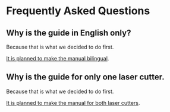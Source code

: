 # Frequently Asked Questions

## Why is the guide in English only?

Because that is what we decided to do first.

[It is planned to make the manual bilingual](https://github.com/uppsala-makerspace/laser_cutter_guide/issues/1).

## Why is the guide for only one laser cutter.

Because that is what we decided to do first.

[It is planned to make the manual for both laser cutters](https://github.com/uppsala-makerspace/laser_cutter_guide/issues/9).

